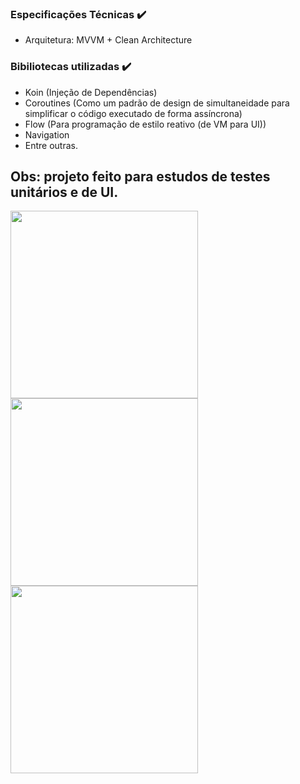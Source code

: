 ### Especificações Técnicas ✔️
- Arquitetura: MVVM + Clean Architecture
### Bibiliotecas utilizadas ✔️
- Koin (Injeção de Dependências)
- Coroutines (Como um padrão de design de simultaneidade para simplificar o código executado de forma assíncrona)
- Flow (Para programação de estilo reativo (de VM para UI))
- Navigation
- Entre outras.
## Obs: projeto feito para estudos de testes unitários e de UI.

<img src="https://github.com/user-attachments/assets/9b43c687-f7e6-43a3-adaf-94dfac6f8b22" width="300"/>
<img src="https://github.com/user-attachments/assets/20faf8ee-3ad8-431c-94b1-50a92fd8c7fe" width="300"/>
<img src="https://github.com/user-attachments/assets/2f47da03-7ecc-46e5-a588-353f5b0a57f8" width="300"/>


